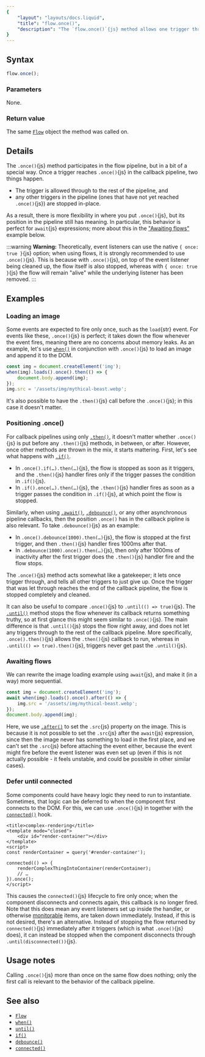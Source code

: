 ```yaml
---
{
	"layout": "layouts/docs.liquid",
	"title": "flow.once()",
	"description": "The `flow.once()`{js} method allows one trigger through in the pipeline and simultaneously stops the flow it was called on whenever that happens."
}
---
```


## Syntax

```js
flow.once();
```

### Parameters

None.

### Return value

The same [`Flow`](/docs/flow/) object the method was called on.

## Details

The `.once()`{js} method participates in the flow pipeline, but in a bit of a special way. Once a trigger reaches `.once()`{js} in the callback pipeline, two things happen.

- The trigger is allowed through to the rest of the pipeline, and
- any other triggers in the pipeline (ones that have not yet reached `.once()`{js}) are stopped in-place.

As a result, there is more flexibility in where you put `.once()`{js}, but its position in the pipeline still has meaning. In particular, this behavior is perfect for `await`{js} expressions; more about this in the ["Awaiting flows"](./#awaiting-flows) example below.

:::warning
**Warning:** Theoretically, event listeners can use the native `{ once: true }`{js} option; when using flows, it is strongly recommended to use `.once()`{js}. This is because with `.once()`{js}, on top of the event listener being cleaned up, the flow itself is also stopped, whereas with `{ once: true }`{js} the flow will remain "alive" while the underlying listener has been removed.
:::

## Examples

### Loading an image

Some events are expected to fire only once, such as the `load`{str} event. For events like these, `.once()`{js} is perfect; it takes down the flow whenever the event fires, meaning there are no concerns about memory leaks. As an example, let's use [`when()`](/docs/when/) in conjunction with `.once()`{js} to load an image and append it to the DOM.

```js
const img = document.createElement('img');
when(img).loads().once().then(() => {
	document.body.append(img);
});
img.src = '/assets/img/mythical-beast.webp';
```

It's also possible to have the `.then()`{js} call before the `.once()`{js}; in this case it doesn't matter.

### Positioning .once()

For callback pipelines using only [`.then()`](/docs/flow/then/), it doesn't matter whether `.once()`{js} is put before any `.then()`{js} methods, in between, or after. However, once other methods are thrown in the mix, it starts mattering. First, let's see what happens with [`.if()`](/docs/flow/if/).

- In `.once().if(…).then(…)`{js}, the flow is stopped as soon as it triggers, and the `.then()`{js} handler fires only if the trigger passes the condition in `.if()`{js}.
- In `.if().once(…).then(…)`{js}, the `.then()`{js} handler fires as soon as a trigger passes the condition in `.if()`{js}, at which point the flow is stopped.

Similarly, when using [`.await()`](/docs/flow/await/), [`.debounce()`](/docs/flow/debounce/), or any other asynchronous pipeline callbacks, then the position `.once()` has in the callback pipline is also relevant. To take `.debounce()`{js} as an example:

- In `.once().debounce(1000).then(…)`{js}, the flow is stopped at the first trigger, and then `.then()`{js} handler fires 1000ms after that.
- In `.debounce(1000).once().then(…)`{js}, then only after 1000ms of inactivity after the first trigger does the `.then()`{js} handler fire and the flow stops.

The `.once()`{js} method acts somewhat like a gatekeeper; it lets once trigger through, and tells all other triggers to just give up. Once the trigger that was let through reaches the end of the callback pipeline, the flow is stopped completely and cleaned.

It can also be useful to compare `.once()`{js} to `.until(() => true)`{js}. The [`.until()`](/docs/flow/until/) method stops the flow whenever its callback returns something truthy, so at first glance this might seem similar to `.once()`{js}. The main difference is that `.until()`{js} stops the flow right away, and does not let any triggers through to the rest of the callback pipeline. More specifically, `.once().then()`{js} allows the `.then()`{js} callback to run, whereas in `.until(() => true).then()`{js}, triggers never get past the `.until()`{js}.

### Awaiting flows

We can rewrite the image loading example using `await`{js}, and make it (in a way) more sequential.

```js
const img = document.createElement('img');
await when(img).loads().once().after(() => {
	img.src = '/assets/img/mythical-beast.webp';
});
document.body.append(img);
```

Here, we use [`.after()`](/docs/flow/after/) to set the `.src`{js} property on the image. This is because it is not possible to set the `.src`{js} after the `await`{js} expression, since then the image never has something to load in the first place, and we can't set the `.src`{js} before attaching the event either, because the event might fire before the event listener was even set up (even if this is not actually possible - it feels unstable, and could be possible in other similar cases).

### Defer until connected

Some components could have heavy logic they need to run to instantiate. Sometimes, that logic can be deferred to when the component first connects to the DOM. For this, we can use `.once()`{js} in together with the [`connected()`](/docs/components/connected/) hook.

```yz
<title>complex-rendering</title>
<template mode="closed">
	<div id="render-container"></div>
</template>
<script>
const renderContainer = query('#render-container');

connected(() => {
	renderComplexThingIntoContainer(renderContainer);
	// …
}).once();
</script>
```

This causes the `connected()`{js} lifecycle to fire only once; when the component disconnects and connects again, this callback is no longer fired. Note that this does mean any event listeners set up inside the handler, or otherwise [monitorable](/docs/monitor/) items, are taken down immediately. Instead, if this is not desired, there's an alternative. Instead of stopping the flow returned by `connected()`{js} immediately after it triggers (which is what `.once()`{js} does), it can instead be stopped when the component disconnects through `.until(disconnected())`{js}.

## Usage notes

Calling `.once()`{js} more than once on the same flow does nothing; only the first call is relevant to the behavior of the callback pipeline.

## See also

- [`Flow`](/docs/flow/)
- [`when()`](/docs/when/)
- [`until()`](/docs/flow/until/)
- [`if()`](/docs/flow/if/)
- [`debounce()`](/docs/flow/debounce/)
- [`connected()`](/docs/components/connected/)
